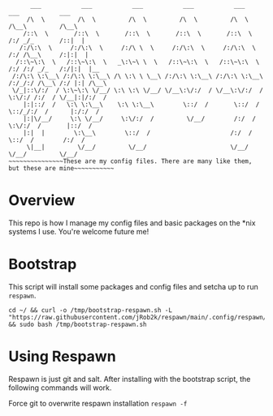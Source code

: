 ```
      ___           ___           ___           ___           ___           ___           ___     
     /\  \         /\  \         /\  \         /\  \         /\  \         /\__\         /\__\    
    /::\  \       /::\  \       /::\  \       /::\  \       /::\  \       /:/ _/_       /::|  |   
   /:/\:\  \     /:/\:\  \     /:/\ \  \     /:/\:\  \     /:/\:\  \     /:/ /\__\     /:|:|  |   
  /::\~\:\  \   /::\~\:\  \   _\:\~\ \  \   /::\~\:\  \   /::\~\:\  \   /:/ /:/ _/_   /:/|:|  |__ 
 /:/\:\ \:\__\ /:/\:\ \:\__\ /\ \:\ \ \__\ /:/\:\ \:\__\ /:/\:\ \:\__\ /:/_/:/ /\__\ /:/ |:| /\__\
 \/_|::\/:/  / \:\~\:\ \/__/ \:\ \:\ \/__/ \/__\:\/:/  / \/__\:\/:/  / \:\/:/ /:/  / \/__|:|/:/  /
    |:|::/  /   \:\ \:\__\    \:\ \:\__\        \::/  /       \::/  /   \::/_/:/  /      |:/:/  / 
    |:|\/__/     \:\ \/__/     \:\/:/  /         \/__/        /:/  /     \:\/:/  /       |::/  /  
    |:|  |        \:\__\        \::/  /                      /:/  /       \::/  /        /:/  /   
     \|__|         \/__/         \/__/                       \/__/         \/__/         \/__/    
~~~~~~~~~~~~~~~These are my config files. There are many like them, but these are mine~~~~~~~~~~~
```
# Overview
This repo is how I manage my config files and basic packages on the *nix systems I use. You're welcome future me!

# Bootstrap
This script will install some packages and config files and setcha up to run `respawn`.
```
cd ~/ && curl -o /tmp/bootstrap-respawn.sh -L "https://raw.githubusercontent.com/jRob2k/respawn/main/.config/respawn/bootstrap.sh" && sudo bash /tmp/bootstrap-respawn.sh
```
# Using Respawn
Respawn is just git and salt. After installing with the bootstrap script, the following commands will work. 

Force git to overwrite respawn installation
`respawn -f`
